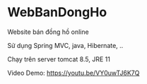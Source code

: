 # WebBanDongHo
Website bán đồng hồ online 

Sử dụng Spring MVC, java, Hibernate, ..

Chạy trên server tomcat 8.5, JRE 11

Video Demo: https://youtu.be/VY0uwTJ6K7Q
